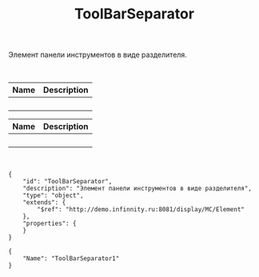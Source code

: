 ﻿---
layout: default
title: ToolBarSeparator
position: 3
categories: 
tags: 
---

Элемент панели инструментов в виде разделителя.

 

|Name|Description|
|----|-----------|
| | |

|Name|Description|
|----|-----------|
| | |

  

```
{
	"id": "ToolBarSeparator",
	"description": "Элемент панели инструментов в виде разделителя",
	"type": "object",
	"extends": {
		"$ref": "http://demo.infinnity.ru:8081/display/MC/Element"
	},
	"properties": {
	}
}
```

```
{
	"Name": "ToolBarSeparator1"
}
```

 

 

